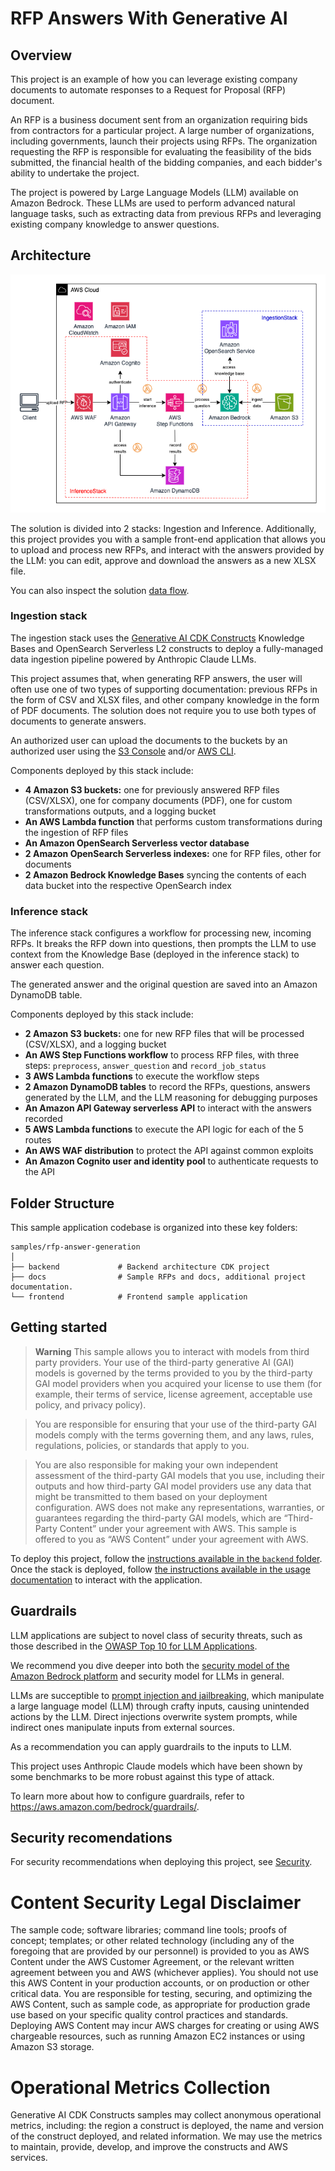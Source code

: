 # RFP Answers With Generative AI

## Overview

This project is an example of how you can leverage existing company documents to automate responses to a Request for Proposal (RFP) document.

An RFP is a business document sent from an organization requiring bids from contractors for a particular project. A large number of organizations, including governments, launch their projects using RFPs. The organization requesting the RFP is responsible for evaluating the feasibility of the bids submitted, the financial health of the bidding companies, and each bidder's ability to undertake the project.

The project is powered by Large Language Models (LLM) available on Amazon Bedrock. These LLMs are used to perform advanced natural language tasks, such as extracting data from previous RFPs and leveraging existing company knowledge to answer questions.

## Architecture

![Drawing showing a serverless RAG architecture divided into two stacks, inference and ingestion.](docs/images/architecture.png)

The solution is divided into 2 stacks: Ingestion and Inference. Additionally, this project provides you with a sample front-end application that allows you to upload and process new RFPs, and interact with the answers provided by the LLM: you can edit, approve and download the answers as a new XLSX file.

You can also inspect the solution [data flow](docs/images/data-flow.png).

### Ingestion stack

The ingestion stack uses the [Generative AI CDK Constructs](https://github.com/awslabs/generative-ai-cdk-constructs) Knowledge Bases and OpenSearch Serverless L2 constructs to deploy a fully-managed data ingestion pipeline powered by Anthropic Claude LLMs.

This project assumes that, when generating RFP answers, the user will often use one of two types of supporting documentation: previous RFPs in the form of CSV and XLSX files, and other company knowledge in the form of PDF documents. The solution does not require you to use both types of documents to generate answers.

An authorized user can upload the documents to the buckets by an authorized user using the [S3 Console](https://console.aws.amazon.com/s3/home) and/or [AWS CLI](https://aws.amazon.com/cli/).

Components deployed by this stack include:

- **4 Amazon S3 buckets:** one for previously answered RFP files (CSV/XLSX), one for company documents (PDF), one for custom transformations outputs, and a logging bucket
- **An AWS Lambda function** that performs custom transformations during the ingestion of RFP files
- **An Amazon OpenSearch Serverless vector database**
- **2 Amazon OpenSearch Serverless indexes:** one for RFP files, other for documents
- **2 Amazon Bedrock Knowledge Bases** syncing the contents of each data bucket into the respective OpenSearch index

### Inference stack

The inference stack configures a workflow for processing new, incoming RFPs. It breaks the RFP down into questions, then prompts the LLM to use context from the Knowledge Base (deployed in the inference stack) to answer each question.

The generated answer and the original question are saved into an Amazon DynamoDB table.

Components deployed by this stack include:

- **2 Amazon S3 buckets:** one for new RFP files that will be processed (CSV/XLSX), and a logging bucket
- **An AWS Step Functions workflow** to process RFP files, with three steps: `preprocess`, `answer_question` and `record_job_status`
- **3 AWS Lambda functions** to execute the workflow steps
- **2 Amazon DynamoDB tables** to record the RFPs, questions, answers generated by the LLM, and the LLM reasoning for debugging purposes
- **An Amazon API Gateway serverless API** to interact with the answers recorded
- **5 AWS Lambda functions** to execute the API logic for each of the 5 routes
- **An AWS WAF distribution** to protect the API against common exploits
- **An Amazon Cognito user and identity pool** to authenticate requests to the API

## Folder Structure

This sample application codebase is organized into these key folders:

```
samples/rfp-answer-generation
│
├── backend             # Backend architecture CDK project
├── docs                # Sample RFPs and docs, additional project documentation.
└── frontend            # Frontend sample application
```

## Getting started

> **Warning**
> This sample allows you to interact with models from third party providers. Your use of the third-party generative AI (GAI) models is governed by the terms provided to you by the third-party GAI model providers when you acquired your license to use them (for example, their terms of service, license agreement, acceptable use policy, and privacy policy).

> You are responsible for ensuring that your use of the third-party GAI models comply with the terms governing them, and any laws, rules, regulations, policies, or standards that apply to you.

> You are also responsible for making your own independent assessment of the third-party GAI models that you use, including their outputs and how third-party GAI model providers use any data that might be transmitted to them based on your deployment configuration. AWS does not make any representations, warranties, or guarantees regarding the third-party GAI models, which are “Third-Party Content” under your agreement with AWS. This sample is offered to you as “AWS Content” under your agreement with AWS.

To deploy this project, follow the [instructions available in the `backend` folder](backend/README.md). Once the stack is deployed, follow [the instructions available in the usage documentation](docs/usage.md) to interact with the application.

## Guardrails

LLM applications are subject to novel class of security threats, such as those described in the [OWASP Top 10 for LLM Applications](https://owasp.org/www-project-top-10-for-large-language-model-applications/).

We recommend you dive deeper into both the [security model of the Amazon Bedrock platform](https://docs.aws.amazon.com/bedrock/latest/userguide/security.html) and security model for LLMs in general.

LLMs are succeptible to [prompt injection and jailbreaking](https://simonwillison.net/2024/Mar/5/prompt-injection-jailbreaking/), which manipulate a large language model (LLM) through crafty inputs, causing unintended actions by the LLM. Direct injections overwrite system prompts, while indirect ones manipulate inputs from external sources.

As a recommendation you can apply guardrails to the inputs to LLM.

This project uses Anthropic Claude models which have been shown by some benchmarks to be more robust against this type of attack.

To learn more about how to configure guardrails, refer to https://aws.amazon.com/bedrock/guardrails/.

## Security recomendations

For security recommendations when deploying this project, see [Security](docs/security.md).

# Content Security Legal Disclaimer

The sample code; software libraries; command line tools; proofs of concept; templates; or other related technology (including any of the foregoing that are provided by our personnel) is provided to you as AWS Content under the AWS Customer Agreement, or the relevant written agreement between you and AWS (whichever applies). You should not use this AWS Content in your production accounts, or on production or other critical data. You are responsible for testing, securing, and optimizing the AWS Content, such as sample code, as appropriate for production grade use based on your specific quality control practices and standards. Deploying AWS Content may incur AWS charges for creating or using AWS chargeable resources, such as running Amazon EC2 instances or using Amazon S3 storage.


# Operational Metrics Collection

Generative AI CDK Constructs samples may collect anonymous operational metrics, including: the region a construct is deployed, the name and version of the construct deployed, and related information. We may use the metrics to maintain, provide, develop, and improve the constructs and AWS services.

